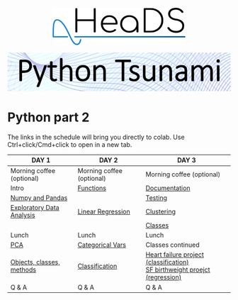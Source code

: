 <p align="center">
  <img src="teachers/figures/HeaDS_logo_large_withTitle.png" width="300">
</p>
<p align="center">
  <img src="teachers/figures/tsunami_logo.PNG" width="600">

# Python part 2

The links in the schedule will bring you directly to colab. Use Ctrl+click/Cmd+click to open in a new tab. 

| DAY 1                                                | DAY 2                                                | DAY 3                                 |
|------------------------------------------------------|------------------------------------------------------|---------------------------------------|
| Morning coffee (optional)                            | Morning coffee (optional)                           | Morning coffee (optional)             |
| Intro                                                | [Functions](https://colab.research.google.com/github/Center-for-Health-Data-Science/Python_part2/blob/main/notebooks/Functions.ipynb)| [Documentation](https://colab.research.google.com/github/Center-for-Health-Data-Science/Python_part2/blob/main/notebooks/Documentation.ipynb)|
| [Numpy and Pandas](https://colab.research.google.com/github/Center-for-Health-Data-Science/Python_part2/blob/main/notebooks/Numpy_and_pandas.ipynb)|   |[Testing](https://colab.research.google.com/github/Center-for-Health-Data-Science/Python_part2/blob/main/notebooks/Testing_and_errors.ipynb)|
| [Exploratory Data Analysis](https://colab.research.google.com/github/Center-for-Health-Data-Science/Python_part2/blob/main/notebooks/EDA.ipynb)|[Linear Regression](https://colab.research.google.com/github/Center-for-Health-Data-Science/Python_part2/blob/main/notebooks/Model_fitting.ipynb)| [Clustering](https://colab.research.google.com/github/Center-for-Health-Data-Science/Python_part2/blob/main/notebooks/Clustering.ipynb) |
|                                                      |                                                      |[Classes](https://colab.research.google.com/github/Center-for-Health-Data-Science/Python_part2/blob/main/notebooks/Classes.ipynb)|
| Lunch                                                |Lunch                                                 |Lunch                                  |
| [PCA](https://colab.research.google.com/github/Center-for-Health-Data-Science/Python_part2/blob/main/notebooks/PCA.ipynb) | [Categorical Vars](https://colab.research.google.com/github/Center-for-Health-Data-Science/Python_part2/blob/main/notebooks/Regression_w_cat_features.ipynb)|Classes continued|
| [Objects, classes, methods](https://colab.research.google.com/github/Center-for-Health-Data-Science/Python_part2/blob/main/notebooks/Objects.ipynb)| [Classification](https://colab.research.google.com/github/Center-for-Health-Data-Science/Python_part2/blob/main/notebooks/Decision_trees.ipynb)| [Heart failure project (classification)](https://colab.research.google.com/github/Center-for-Health-Data-Science/Python_part2/blob/main/notebooks/Heart_failure_project.ipynb) <br> [SF birthweight proejct (regression)](https://colab.research.google.com/github/Center-for-Health-Data-Science/Python_part2/blob/main/notebooks/SF_birthweight_project.ipynb) |
| Q & A                                                | Q & A                                                | Q & A                                 |

